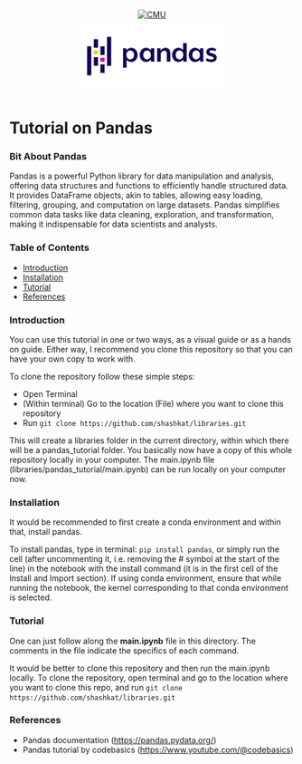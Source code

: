 <div align="center">
<br>

[![CMU][cmu-shield]][cmu-url]
<br>
<div align="center">

<img src="./pandas_logo.png" alt="pandas logo" style="width: 50%;">

</div>
<br>
</div>

# Tutorial on Pandas

### Bit About Pandas

Pandas is a powerful Python library for data manipulation and analysis, offering data structures and functions to efficiently handle structured data. It provides DataFrame objects, akin to tables, allowing easy loading, filtering, grouping, and computation on large datasets. Pandas simplifies common data tasks like data cleaning, exploration, and transformation, making it indispensable for data scientists and analysts.

### Table of Contents

- [Introduction](#introduction)
- [Installation](#installation)
- [Tutorial](#tutorial)
- [References](#references)

### Introduction

You can use this tutorial in one or two ways, as a visual guide or as a hands on guide. Either way, I recommend you clone this repository so that you can have your own copy to work with.  

To clone the repository follow these simple steps:  

- Open Terminal 
- (Within terminal) Go to the location (File) where you want to clone this repository 
- Run `git clone https://github.com/shashkat/libraries.git` 

This will create a libraries folder in the current directory, within which there will be a pandas_tutorial folder. You basically now have a copy of this whole repository locally in your computer. The main.ipynb file (libraries/pandas_tutorial/main.ipynb) can be run locally on your computer now.

### Installation

It would be recommended to first create a conda environment and within that, install pandas.

To install pandas, type in terminal: `pip install pandas`, or simply run the cell (after uncommenting it, i.e. removing the # symbol at the start of the line) in the notebook with the install command (it is in the first cell of the Install and Import section). If using conda environment, ensure that while running the notebook, the kernel corresponding to that conda environment is selected.

### Tutorial

One can just follow along the **main.ipynb** file in this directory. The comments in the file indicate the specifics of each command.

It would be better to clone this repository and then run the main.ipynb locally. To clone the repository, open terminal and go to the location where you want to clone this repo, and run `git clone https://github.com/shashkat/libraries.git`

### References
- Pandas documentation (https://pandas.pydata.org/)
- Pandas tutorial by codebasics (https://www.youtube.com/@codebasics)


[cmu-shield]: https://img.shields.io/badge/Data_and_code_support-Carnegie_Mellon_University-red
[cmu-url]: https://www.library.cmu.edu/service/data-code-support



